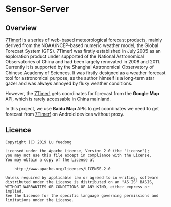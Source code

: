 # Sensor-Server

## Overview

>
[7Timer!](http://www.7timer.info/) is a series of web-based meteorological forecast products, mainly derived from the NOAA/NCEP-based numeric weather model, the Global Forecast System (GFS). 7Timer! was firstly established in July 2005 as an exploration product under supported of the National Astronomical Observatories of China and had been largely renovated in 2008 and 2011. Currently it is supported by the Shanghai Astronomical Observatory of Chinese Academy of Sciences. It was firstly designed as a weather forecast tool for astronomical purpose, as the author himself is a long-term star gazer and was always annoyed by fluky weather conditions.

However, the [7Timer!](http://www.7timer.info/) gets coordinates for forecast from the __Google Map__ API, which is rarely accessable in China mainland.

In this project, we use __Baidu Map__ APIs to get coordinates we need to get forecast from [7Timer!](http://www.7timer.info/) on Android devices without proxy.

## Licence

    Copyright (C) 2019 Lu Yuedong

    Licensed under the Apache License, Version 2.0 (the "License");
    you may not use this file except in compliance with the License.
    You may obtain a copy of the License at

        http://www.apache.org/licenses/LICENSE-2.0

    Unless required by applicable law or agreed to in writing, software
    distributed under the License is distributed on an "AS IS" BASIS,
    WITHOUT WARRANTIES OR CONDITIONS OF ANY KIND, either express or implied.
    See the License for the specific language governing permissions and
    limitations under the License.
